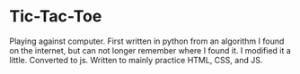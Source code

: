 # Tic-Tac-Toe

Playing against computer. 
First written in python from an algorithm I found on the internet, but can not longer remember where I found it.
I modified it a little.
Converted to js.
Written to mainly practice HTML, CSS, and JS. 
